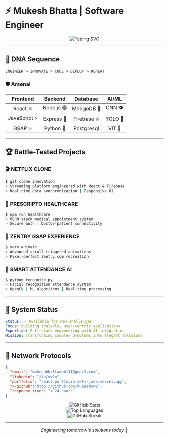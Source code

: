 # ⚡ Mukesh Bhatta | Software Engineer

<div align="center">
  <img src="https://readme-typing-svg.herokuapp.com?font=Fira+Code&pause=1000&color=00D9FF&center=true&vCenter=true&width=435&lines=Software+Engineer;Full-Stack+Developer;AI+Enthusiast;Problem+Solver" alt="Typing SVG" />
</div>

---

## 🧬 DNA Sequence
```
ENGINEER > INNOVATE > CODE > DEPLOY > REPEAT
```

### 🛡️ Arsenal
| **Frontend** | **Backend** | **Database** | **AI/ML** |
|:---:|:---:|:---:|:---:|
| React ⚛️ | Node.js 🟢 | MongoDB 🍃 | CNN 👁️ |
| JavaScript ⚡ | Express 🚀 | Firebase 🔥 | YOLO 🤖 |
| GSAP ✨ | Python 🐍 |Postgresql | VIT  📸 |

---

## 🏆 Battle-Tested Projects

### 🎬 **NETFLIX CLONE**
```bash
$ git clone innovation
> Streaming platform engineered with React & Firebase
> Real-time data synchronization | Responsive UI
```

### 🏥 **PRESCRIPTO HEALTHCARE**
```bash
$ npm run healthcare
> MERN stack medical appointment system
> Secure auth | Doctor-patient connectivity
```

### 🎨 **ZENTRY GSAP EXPERIENCE**
```bash
$ yarn animate
> Advanced scroll-triggered animations
> Pixel-perfect Zentry.com recreation
```

### 🤖 **SMART ATTENDANCE AI**
```bash
$ python recognize.py
> Facial recognition attendance system
> OpenCV | ML algorithms | Real-time processing
```

---

## 📡 System Status
```yaml
Status: ✅ Available for new challenges
Focus: Building scalable, user-centric applications
Expertise: Full-stack engineering with AI integration
Mission: Transforming complex problems into elegant solutions
```

---

## 🔗 Network Protocols
```json
{
  "email": "mukeshbhattampb111@gmail.com",
  "linkedin": "/in/mw1m",
  "portfolio": "react-portfolio-zeta-jade.vercel.app",
  "x-github":"http://github.com/mukeshmw1",
  "response_time": "< 24 hours"
}
```

<div align="center">
  <img src="https://github-readme-stats.vercel.app/api?username=MukeshMW11&show_icons=true&theme=tokyonight&include_all_commits=true&count_private=true&cache_seconds=1" alt="GitHub Stats" />
</div>
<div align="center">
  <img src="https://github-readme-stats.vercel.app/api/top-langs/?username=MukeshMW11&layout=compact&theme=tokyonight&cache_seconds=1" alt="Top Languages" />
</div>
<div align="center">
  <img src="https://github-readme-streak-stats.herokuapp.com?user=MukeshMW11&theme=tokyonight" alt="GitHub Streak" />
</div>

---

<div align="center">
  <i>Engineering tomorrow's solutions today</i> 🚀
</div>
